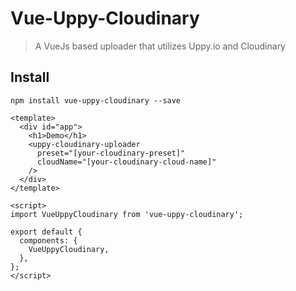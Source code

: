 # Vue-Uppy-Cloudinary

> A VueJs based uploader that utilizes Uppy.io and Cloudinary

## Install
```npm
npm install vue-uppy-cloudinary --save
```

```vuejs
<template>
  <div id="app">
    <h1>Demo</h1>
    <uppy-cloudinary-uploader
      preset="[your-cloudinary-preset]"
      cloudName="[your-cloudinary-cloud-name]"
    />
  </div>
</template>

<script>
import VueUppyCloudinary from 'vue-uppy-cloudinary';

export default {
  components: {
    VueUppyCloudinary,
  },
};
</script>
```

